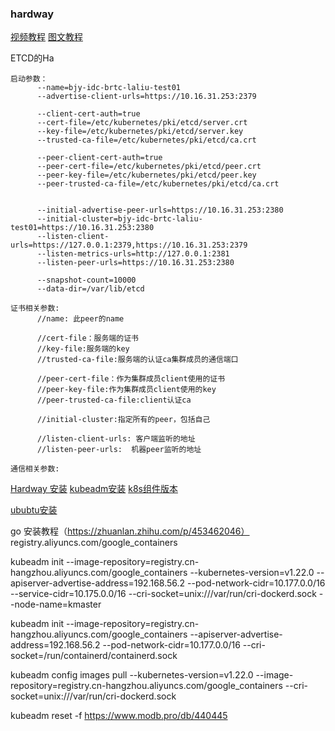 ### hardway
[视频教程](https://www.youtube.com/watch?v=uUupRagM7m0&list=PL2We04F3Y_41jYdadX55fdJplDvgNGENo)
[图文教程](https://github.com/mmumshad/kubernetes-the-hard-way)



ETCD的Ha

```
启动参数：
      --name=bjy-idc-brtc-laliu-test01
      --advertise-client-urls=https://10.16.31.253:2379

      --client-cert-auth=true
      --cert-file=/etc/kubernetes/pki/etcd/server.crt
      --key-file=/etc/kubernetes/pki/etcd/server.key
      --trusted-ca-file=/etc/kubernetes/pki/etcd/ca.crt

      --peer-client-cert-auth=true
      --peer-cert-file=/etc/kubernetes/pki/etcd/peer.crt
      --peer-key-file=/etc/kubernetes/pki/etcd/peer.key
      --peer-trusted-ca-file=/etc/kubernetes/pki/etcd/ca.crt


      --initial-advertise-peer-urls=https://10.16.31.253:2380
      --initial-cluster=bjy-idc-brtc-laliu-test01=https://10.16.31.253:2380
      --listen-client-urls=https://127.0.0.1:2379,https://10.16.31.253:2379
      --listen-metrics-urls=http://127.0.0.1:2381
      --listen-peer-urls=https://10.16.31.253:2380

      --snapshot-count=10000
      --data-dir=/var/lib/etcd

```

```
证书相关参数:
      //name: 此peer的name

      //cert-file：服务端的证书
      //key-file:服务端的key
      //trusted-ca-file:服务端的认证ca集群成员的通信端口

      //peer-cert-file：作为集群成员client使用的证书
      //peer-key-file:作为集群成员client使用的key
      //peer-trusted-ca-file:client认证ca

      //initial-cluster:指定所有的peer，包括自己

      //listen-client-urls: 客户端监听的地址
      //listen-peer-urls:  机器peer监听的地址
```

```
通信相关参数:
```

[Hardway 安装](https://www.youtube.com/watch?v=uUupRagM7m0&list=PL2We04F3Y_41jYdadX55fdJplDvgNGENo)
[kubeadm安装](https://kubernetes.io/docs/setup/production-environment/tools/kubeadm/install-kubeadm/)
[k8s组件版本](https://kubernetes.io/releases/version-skew-policy/#supported-versions)

[ububtu安装](https://github.com/justmeandopensource/kubernetes/blob/master/docs/install-cluster-ubuntu-20.md)

go 安装教程（https://zhuanlan.zhihu.com/p/453462046）
registry.aliyuncs.com/google_containers

kubeadm init --image-repository=registry.cn-hangzhou.aliyuncs.com/google_containers --kubernetes-version=v1.22.0  --apiserver-advertise-address=192.168.56.2 --pod-network-cidr=10.177.0.0/16 --service-cidr=10.175.0.0/16  --cri-socket=unix:///var/run/cri-dockerd.sock --node-name=kmaster


kubeadm init --image-repository=registry.cn-hangzhou.aliyuncs.com/google_containers --apiserver-advertise-address=192.168.56.2 --pod-network-cidr=10.177.0.0/16 --cri-socket=/run/containerd/containerd.sock



kubeadm config images pull --kubernetes-version=v1.22.0 --image-repository=registry.cn-hangzhou.aliyuncs.com/google_containers   --cri-socket=unix:///var/run/cri-dockerd.sock



kubeadm reset -f
https://www.modb.pro/db/440445